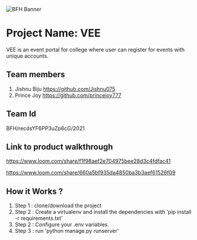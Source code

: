 ![BFH Banner](https://trello-attachments.s3.amazonaws.com/542e9c6316504d5797afbfb9/542e9c6316504d5797afbfc1/39dee8d993841943b5723510ce663233/Frame_19.png)
# Project Name: VEE
VEE is an event portal for college where user can register for events with unique accounts.
## Team members
1. Jishnu Biju https://github.com/Jishnu075
2. Prince Joy https://github.com/princejoy777
## Team Id
BFH/recdsYF6PP3uZp6cG/2021
## Link to product walkthrough
https://www.loom.com/share/f1f98aef2e704975bee28d3c4fdfac41

https://www.loom.com/share/660a5bf935da4850ba3b3aef61526f09
## How it Works ?
1. Step 1 : clone/download the project
2. Step 2 : Create a virtualenv and install the dependencies with 'pip install -r requirements.txt' 
3. Step 2 : Configure your .env variables.
4. Step 3 : run 'python manage.py runserver'


